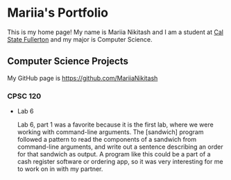 # Mariia's Portfolio
This is my home page! My name is Mariia Nikitash and I am a student at [Cal State Fullerton](http://www.fullerton.edu/) and my major is Computer Science.

## Computer Science Projects

My GitHub page is https://github.com/MariiaNikitash

### CPSC 120

* Lab 6

    Lab 6, part 1 was a favorite because it is the first lab, where we were working with command-line arguments. The [sandwich] program followed a pattern to read the components of a sandwich from command-line arguments, and write       out a sentence describing an order for that sandwich as output. A program like this could be a part of a cash register software or ordering app, so it was very interesting for me to work on in with my partner.


